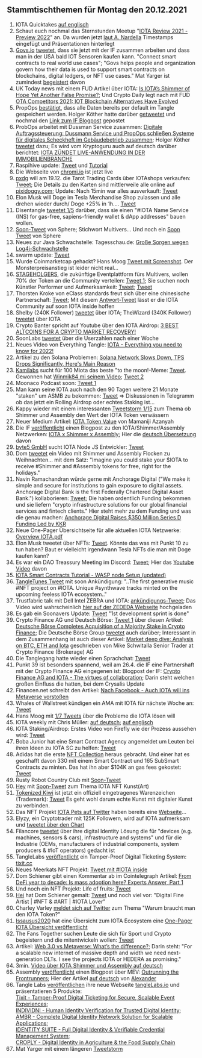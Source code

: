 ## Stammtischthemen für Montag den 20.12.2021

1. IOTA Quicktakes [auf englisch](https://www.youtube.com/watch?v=av0Sdgf_TPk&feature=youtu.be)
2. Schaut euch nochmal das Sternstunden Meetup "[IOTA Review 2021 - Preview 2022](2021-12-20/README.md)" an. Da wurden jetzt [laut A. Nardella](https://twitter.com/antonionardella/status/1470321178308972544?s=20) Timestamps eingefügt und Präsentationen hinterlegt
3. [Govs.io](goves.io) [tweetet](https://twitter.com/govs_io/status/1470555429491163138?s=20), dass sie jetzt mit der IF zusammen arbeiten und dass man in der USA bald IOT Sensoren kaufen kann. "Connect smart contracts to real world use cases"; "Govs helps people and organization govern how their data is used to support smart contracts on blockchains, digital ledgers, or NFT use cases." Mat Yarger ist zumindest [begeistert](https://twitter.com/Mat_Yarger/status/1470604930687901702?s=20) davon
4. UK Today news mit einem FUD Artikel über IOTA: [Is IOTA’s Shimmer of Hope Yet Another False Promise?](https://todayuknews.com/crypto-currency/is-iotas-shimmer-of-hope-yet-another-false-promise/); Und Crypto Daily legt nach mit FUD [OTA Competitors 2021: IOT Blockchain Alternatives Have Evolved](https://cryptodaily.co.uk/2021/12/iota-competitors-2021-iot-blockchain-alternatives-have-evolved)
5. PropOps [bestätigt](https://twitter.com/propops_cloud/status/1470537698477813767?s=20), dass alle Daten bereits per default im Tangle gespeichert werden. Holger Köther hatte darüber [getweetet](https://twitter.com/HolgerKoether/status/1470438474549497865?s=20) und nochmal den [Link zum IF Blogpost](https://blog.iota.org/propops-tracks-real-estate-operations-on-the-tangle/) gepostet
6. ProbOps arbeitet mit Dussman Service zusammen: [Digitale Auftragssteuerung: Dussmann Service und PropOps schließen Systeme für digitales Scheckheft im Gebäudebetrieb zusammen](https://www.dussmann.com/dussmann-service/news/detail/article/digitale-auftragssteuerung-dussmann-service-und-propops-schliessen-systeme-fuer-digitales-scheckheft-im-gebaeudebetrieb-zusammen/); Holger Köther [tweetet](https://twitter.com/HolgerKoether/status/1470735242323443724?s=20) dazu; Es wird vom Kryptoguru auch auf deutsch darüber berichtet: [IOTA ZÜNDET LIVE-ANWENDUNG IN DER IMMOBILIENBRANCHE](https://krypto-guru.de/news/iota-immobilienbranche/)
7. Raspihive update: [Tweet](https://twitter.com/raspihive/status/1470647399265841152?s=20) und [Tutorial](https://iota-industrie-4-0.blogspot.com/2021/12/tutorial-zur-installation-und.html)
8. Die Webseite von [chromi.io](https://www.cromy.io/#) ist jetzt live
9. [pxdg](https://twitter.com/pxdg3) will am 19.12. die Tarot Trading Cards über IOTAshops verkaufen: [Tweet](https://twitter.com/pxdg3/status/1470709922543329288?s=20); Die Details zu den Karten sind mittlerweile alle online auf [pixidoggy.com](https://pixeldoggy.com/iotarot); Update: Nach 15min war alles ausverkauft: [Tweet](https://twitter.com/iotashop/status/1472591325434363912?s=20)
10. Elon Musk will Doge im Tesla Merchandise Shop zulassen und alle drehen wieder durch/ Doge +25% in 1h.... [Tweet](https://twitter.com/elonmusk/status/1470703708677840896?s=20)
11. Disentangle [tweetet 1/5](https://twitter.com/disentangleDNS/status/1470747203635494916?s=20) darüber, dass sie einen "#IOTA Name Service (INS) for gas-free, sapiens-friendly wallet & dApp addresses" bauen wollen.
12. [Soon-Tweet](https://twitter.com/Sphere_Hub_io/status/1470639016349417473?s=20) von Sphere; Stichwort Multivers... Und noch ein [Soon Tweet](https://twitter.com/Sphere_Hub_io/status/1472649881445715969?s=20) von Sphere
13. Neues zur Java Schwachstelle: Tagesschau.de: [Große Sorgen wegen Log4j-Schwachstelle](https://www.tagesschau.de/inland/bsi-schadsoftware-103.html)
14. swarm update: [Tweet](https://twitter.com/TANGLEBAY/status/1470771230835945499?s=20)
15. Wurde Coinmarketcap gehackt? Hans Moog [Tweet mit Screenshot](https://twitter.com/hus_qy/status/1470870584032731136?s=20). Der Monsterpreisanstieg ist leider nicht real...
16. [STAGEHOLGERS](https://twitter.com/stageholders), die zukünftige Eventplattform fürs Multivers, wollen 70% der Token an die Community verteilen: [Tweet 1](https://twitter.com/stageholders/status/1470824446055301122?s=20); Sie suchen noch Künstler Performer und Aufmerksamkeit: [Tweet](https://twitter.com/stageholders/status/1470824653526650887?s=20); [Tweet](https://twitter.com/stageholders/status/1471036961045598208?s=20)
17. Thorsten Kroke von eClass standards freut sich über eine chinesische Partnerschaft: [Tweet](https://twitter.com/KrokeThorsten/status/1471018725742624768?s=20); Mit diesem [Antwort-Tweet](https://twitter.com/KrokeThorsten/status/1471041318231199749?s=20) lässt er die IOTA Community auf soon IOTA inside hoffen
18. Shelby (240K Follower) [tweetet](https://twitter.com/CryptoNewton/status/1470863966280761349?s=20) über IOTA; TheWizard (340K Follower) [tweetet](https://twitter.com/CryptoWizardd/status/1470890102519959555?s=20) über IOTA
19. Crypto Banter spricht auf Youtube über den IOTA Airdrop: [3 BEST ALTCOINS FOR A CRYPTO MARKET RECOVERY!](https://youtu.be/8fi6UzphpGY?t=942)
20. SoonLabs [tweetet](https://twitter.com/soon_labs/status/1470819688821112836?s=20) über die Userzahlen nach einer Woche
21. Neues Video von Everything Tangle: [IOTA - Everything you need to know for 2022!](https://www.youtube.com/watch?v=RTZzPQz9IK4&feature=youtu.be)
22. Artikel zu den Solana Problemen: [Solana Network Slows Down, TPS Drops Significantly, Here's Main Reason](https://u.today/solana-network-slows-down-tps-drops-significantly-heres-main-reason)
23. [Kamilabs](https://kamilabs.io/) sucht für 100 Miota das beste "to the moon!-Meme: [Tweet](https://twitter.com/kamilabsstudio/status/1471100026990604288?s=20). Gewonnen hat [Winmik84 mi seinem Video](https://twitter.com/kamilabsstudio/status/1471872845353476100?s=20); [Tweet 2](https://twitter.com/Moonaco5/status/1472242315876044808?s=20)
24. Moonaco Podcast soon: [Tweet 1](https://twitter.com/Moonaco5/status/1471366247510122500?s=20)
25. Man kann seine IOTA auch nach den 90 Tagen weitere 21 Monate "staken" um ASMB zu bekommen: [Tweet](https://twitter.com/Vrom14286662/status/1471243771371216898?s=20) => Diskussionen in Telegramm ob das jetzt ein Rolling Airdrop oder echtes Staking ist...
26. Kappy wieder mit einem interessanten [Tweetstorm 1/15](https://twitter.com/Rob_Daykin/status/1471216101132578822?s=20) zum Thema ob Shimmer und Assembly den Wert der IOTA Token verwässern
27. Neuer Medium Artikel: [IOTA Token Value](https://medium.com/@bhwsvsjkx/iota-token-value-bcc20b54c703) von Mamaniji Azanyah
28. Die IF [veröffentlicht](https://twitter.com/iota/status/1471149490174410754?s=20) einen Blogpost zu den IOTA/Shimmer/Assembly Netzwerken: [IOTA x Shimmer x Assembly](https://blog.iota.org/iota-shimmer-assembly/); Hier die [deutsch Übersetzung](https://iota-kurs.de/iota-x-shimmer-x-assembly-ein-ueberblick/) davon
29. [byte5 GmbH](https://www.byte5.de/) sucht IOTA Node JS Entwickler: [Tweet](https://twitter.com/byte5/status/1471404729876066306?s=20)
30. Dom [tweetet](https://twitter.com/DomSchiener/status/1471166070488805386?s=20) ein Video mit Shimmer und Assembly Flocken zu Weihnachten... mit dem Satz: "Imagine you could stake your $IOTA to receive #Shimmer and #Assembly tokens for free, right for the holidays."
31. Navin Ramachandran würde gerne mit Anchorage Digital ("We make it simple and secure for institutions to gain exposure to digital assets. Anchorage Digital Bank is the first Federally Chartered Digital Asset Bank.") kollaborieren: [Tweet](https://twitter.com/navinram999/status/1471278612057931777?s=20); Die haben ordentlich Funding bekommen und sie liefern "crypto infrastructure solutions for our global financial services and fintech clients." Hier steht mehr zu dem Funding und was die genau machen: [Anchorage Digital Raises $350 Million Series D Funding Led by KKR](https://medium.com/anchorage/anchorage-digital-raises-350-million-series-d-funding-led-by-kkr-3b3dde491298)
32. Neue One-Pager Übersichtseite für alle aktuellen IOTA Netzwerke: [Overview IOTA.pdf](https://www.docdroid.net/QvXt2Sc/overview-iota-pdf)
33. Elon Musk tweetet über NFTs: [Tweet](https://twitter.com/elonmusk/status/1471338213549744130?s=20). Könnte das was mit Punkt 10 zu tun haben? Baut er vielleicht irgendwann Tesla NFTs die man mit Doge kaufen kann?
34. Es war ein DAO Treassury Meeting im Discord: [Tweet](https://twitter.com/PhyloIota/status/1471445672628875264?s=20); Hier das [Youtube Video](https://www.youtube.com/watch?v=9bB-VN3sAo8) davon
35. [IOTA Smart Contracts Tutorial - WASP node Setup (updated)](https://www.youtube.com/watch?v=eV2AoV3QPC4)
36. [TangleTunes Tweet](https://twitter.com/TangleTunes/status/1471503973550997516?s=20) mit soon Ankündigung: "..The first generative music #NFT project on #IOTA. Unique #synthwave tracks minted on the upcoming feeless IOTA ecosystem.."
37. Trustfabric talk mit Dell Intel ZEBRA und IOTA: [ankündigungs-Tweet](https://twitter.com/ZededaEdge/status/1471534054512021504?s=20); Das Video wird wahrscheinlich [hier auf der ZEDEDA Webseite](https://zededa.com/webinars/trust-fabrics-zededa-transform-digest-series/) hochgeladen
38. Es gab ein Soonavers Update: [Tweet](https://twitter.com/soon_labs/status/1471568009894383621?s=20) "1st development sprint is done"
39. Crypto Finance AG und Deutsch Börse: [Tweet 1](https://twitter.com/CryptoFinanceAG/status/1471424814208409600?s=20) über diesen Artikel: [Deutsche Börse Completes Acquisition of a Majority Stake in Crypto Finance](https://www.cryptofinance.ch/en/deutsche-boerse-acquires-a-majority-stake-in-crypto-finance/); Die Deutsche Börse Group [tweetet](https://twitter.com/DeutscheBoerse/status/1471411319492517889?s=20) auch darüber; Interessant in dem Zusammenhang ist auch dieser Artikel: [Market deep dive: Analysis on BTC, ETH and Iota](https://www.cryptofinance.ch/en/market-deep-dive-analysis-on-btc-eth-and-iota/) geschrieben von Mike Schwitalla Senior Trader at Crypto Finance (Brokerage) AG
40. Die Tanglegang hatte wieder einen Sprachchat: [Tweet](https://twitter.com/GangTangleTalk/status/1471537612603236354?s=20)
41. Punkt 39 ist besonders spannend, weil am 26.4. die IF eine Partnershaft mit der Crypto Finance AG eingegenen ist: Blogpost der IF: [Crypto Finance AG and IOTA - The virtues of collaboration](https://blog.iota.org/crypto-finance-ag-and-iota/?s=09); Darin steht welchen großen Einfluss die hatten, bei dem Crysalis Update
42. Financen.net schreibt den Artikel: [Nach Facebook - Auch IOTA will ins Metaverse vorstoßen](https://www.finanzen.net/nachricht/devisen/34-assembly-34-nach-facebook-auch-iota-will-ins-metaverse-vorstossen-10846580)
43. Whales of Wallstreet kündigen ein AMA mit IOTA für nächste Woche an: [Tweet](https://twitter.com/Whales0fWallSt/status/1471550962833764362?s=20)
44. Hans Moog mit [1/7 Tweets](https://twitter.com/hus_qy/status/1471663022049566725?s=20) über die Probleme die IOTA lösen will
45. IOTA weekly mit Chris Müller: [auf deutsch](https://www.youtube.com/watch?v=EzpCuqaYJho); [auf englisch](https://www.youtube.com/watch?v=GrqeZk2xoeE)
46. IOTA Staking/Airdrop: Erstes Video von Firefly wie der Prozess aussehen wird: [Tweet](https://twitter.com/Moonshot7161969/status/1471933647288741891?s=20)
47. Boba Junior hat eine Smart Contract Agency angemeldet um Leuten bei ihren Ideen zu IOTA SC zu helfen: [Tweet](https://twitter.com/bobajunior91/status/1459921897819447296?s=20)
48. Adidas hat die erste [NFT Collection](https://twitter.com/adidasoriginals/status/1471909577658675204?s=20) heraus gebracht. Und einer hat es geschafft davon 330 mit einem Smart Contract und 165 SubSmart Contracts zu minten. Das hat ihn aber $104K an gas fees gekostet: [Tweet](https://twitter.com/Montana_Wong/status/1472023769518510081?s=20)
49. Rusty Robot Country Club mit [Soon-Tweet](https://twitter.com/RustyRobotCC/status/1472126019830272001?s=20)
50. [Hey](https://twitter.com/Heiartwork) mit [Soon-Tweet](https://twitter.com/Heiartwork/status/1472144163554668545?s=20) zum Thema IOTA NFT Kunst(Art)
51. [Tokenized Kiwi](https://tokenized.kiwi/) ist jetzt ein offiziell eingetragenes Warenzeichen (Trademark): [Tweet](https://twitter.com/tokenizedkiwi/status/1472222180331171859?s=20) Es geht wohl darum echte Kunst mit digitaler Kunst zu verbinden.
52. Das NFT Projekt [IOTA Pets auf Twitter](https://twitter.com/iotapets) haben bereits eine [Webseite](https://www.iotapets.com/)...
53. Elyzy, ein Cryptotrader mit 125K Followern, wird auf IOTA aufmerksam und [tweetet über den Chart](https://twitter.com/eliz883/status/1472338270956797955?s=20)
54. Filancore [tweetet](https://twitter.com/FilancoreGmbH/status/1471808424388214784?s=20) über ihre digital Identity Lösung die für "devices (e.g. machines, sensors & cars), infrastructure and systems" und für die Industrie (OEMs, manufacturers of industrial components, system producers & #IoT operators) gedacht ist
55. TangleLabs [veröffentlicht](https://twitter.com/Tangle_Labs/status/1472579152033333255?s=20) ein Tamper-Proof Digital Ticketing System: [tixit.cc](https://tixit.cc/)
56. Neues Meerkats NFT Projekt: [Tweet mit #IOTA inside](https://twitter.com/CultOfMeerkat/status/1472585872944123919?s=20)
57. Dom Schiener gibt einen Kommentar ab im Cointelegraph Artikel: [From DeFi year to decade: Is mass adoption here? Experts Answer, Part 1](https://cointelegraph.com/explained/from-defi-year-to-decade-is-mass-adoption-here-experts-answer-part-1?s=09)
58. Und noch ein NFT Projekt: Life of fruits: [Tweet](https://twitter.com/Life_of_Fruits1/status/1472531461743992838?s=20)
59. [Hei](https://twitter.com/Heiartwork) hat Dom Schiener gemalt: [Tweet](https://twitter.com/Heiartwork/status/1472503653575667712?s=20) und noch viel vor: "Digital Fine Artist | #NFT & #ART | #IOTA Lover" 
60. Charley Varley [meldet sich auf Twitter](https://twitter.com/c_varley/status/1472618537495805956?s=20) zum Thema "Warum braucht man den IOTA Token?"
61. [Issausus2020](https://twitter.com/Issaus2020) hat eine Übersicht zum IOTA Ecosystem eine [One-Pager IOTA Übersicht veröffentlicht](https://twitter.com/Issaus2020/status/1472689487566225423?s=20)
62. The Fans Together suchen Leute die sich für Sport und Crypto begeistern und die mitentwickeln wollen: [Tweet](https://twitter.com/TheFansTogether/status/1472635905382961154?s=20) 
63. Artikel: [Web 3.0 vs Metaverse: What’s the difference?](https://homo-digitalis.net/web-3-0-vs-metaverse-whats-the-difference/); Darin steht: "For a scalable new internet of massive depth and width we need next-generation DLTs. I see the projects IOTA or HEDERA as promising."
64. 3min. [Video über IOTA Shimmer und Assembly auf deutsch](https://www.youtube.com/watch?v=bp4996spnxc&feature=youtu.be)
65. Assembly [veröffentlicht](https://twitter.com/assembly_net/status/1472929884041269249?s=20) einen Blogpost über MEV: [Outrunning the Frontrunners](https://blog.assembly.sc/outrunning-the-frontrunners/); Hier der Artikel [auf deutsch](https://iota-kurs.de/den-spitzenreitern-davonlaufen/) von [Alexander](https://twitter.com/shortaktien)
66. Tangle Labs [veröffentlichen](https://twitter.com/Tangle_Labs/status/1472956486817038344?s=20) ihre neue Webseite [tangleLabs.io](https://tanglelabs.io/) und präsentatieren 5 Produkte: <br> [Tixit - Tamper-Proof Digital Ticketing for Secure, Scalable Event Experiences](https://tanglelabs.io/); <br> [INDIVIDNI - Human Identity Verification for Trusted Digital Identity](https://individni.net/); <br> [AMBR - Complete Digital Identity Network Solution for Scalable Applications](https://www.ambr.cc/); <br> [IDENTITY SUITE - Full Digital Identity & Verifiable Credential Management System](https://www.identity.tools/); <br> [CROPLY - Digital Identity in Agriculture & the Food Supply Chain](https://croply.org/)
67. Mat Yarger mit einem längeren [Tweetstorm](https://twitter.com/Mat_Yarger/status/1472974715874516994?s=20)
